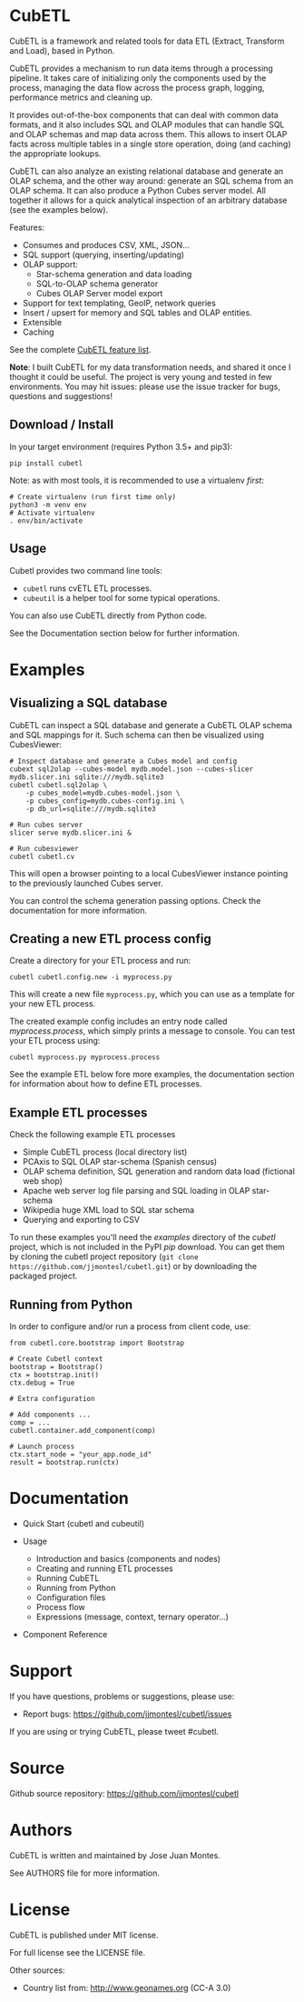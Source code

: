 CubETL
======

CubETL is a framework and related tools for data ETL (Extract, Transform and Load),
based in Python.

CubETL provides a mechanism to run data items through a processing pipeline. It takes care
of initializing only the components used by the process, managing the data flow across
the process graph, logging, performance metrics and cleaning up.

It provides out-of-the-box components that can deal with common data formats,
and it also includes SQL and OLAP modules that can handle SQL and OLAP schemas
and map data across them. This allows to insert OLAP facts across multiple tables
in a single store operation, doing (and caching) the appropriate lookups.

CubETL can also analyze an existing relational database and generate an OLAP schema, and
the other way around: generate an SQL schema from an OLAP schema. It can also produce
a Python Cubes server model. All together it allows for a quick analytical inspection
of an arbitrary database (see the examples below).

Features:

* Consumes and produces CSV, XML, JSON...
* SQL support (querying, inserting/updating)
* OLAP support:
  * Star-schema generation and data loading
  * SQL-to-OLAP schema generator
  * Cubes OLAP Server model export
* Support for text templating, GeoIP, network queries
* Insert / upsert for memory and SQL tables and OLAP entities.
* Extensible
* Caching

See the complete [CubETL feature list]().

**Note**: I built CubETL for my data transformation needs, and shared it once I thought
it could be useful. The project is very young and tested in few environments.
You may hit issues: please use the issue tracker for bugs, questions and suggestions!


Download / Install
------------------

In your target environment (requires Python 3.5+ and pip3):

    pip install cubetl

Note: as with most tools, it is recommended to use a virtualenv *first*:

    # Create virtualenv (run first time only)
    python3 -m venv env
    # Activate virtualenv
    . env/bin/activate



Usage
-----

Cubetl provides two command line tools:

* `cubetl` runs cvETL ETL processes.
* `cubeutil` is a helper tool for some typical operations.

You can also use CubETL directly from Python code.

See the Documentation section below for further information.


Examples
========


Visualizing a SQL database
--------------------------

CubETL can inspect a SQL database and generate a CubETL OLAP schema and
SQL mappings for it. Such schema can then be visualized using CubesViewer:

    # Inspect database and generate a Cubes model and config
    cubext sql2olap --cubes-model mydb.model.json --cubes-slicer mydb.slicer.ini sqlite:///mydb.sqlite3
    cubetl cubetl.sql2olap \
        -p cubes_model=mydb.cubes-model.json \
        -p cubes_config=mydb.cubes-config.ini \
        -p db_url=sqlite:///mydb.sqlite3

    # Run cubes server
    slicer serve mydb.slicer.ini &

    # Run cubesviewer
    cubetl cubetl.cv

This will open a browser pointing to a local CubesViewer instance pointing to the previously
launched Cubes server.

You can control the schema generation passing options. Check the documentation for more information.


Creating a new ETL process config
---------------------------------

Create a directory for your ETL process and run:

    cubetl cubetl.config.new -i myprocess.py

This will create a new file `myprocess.py`, which you can use as a template
for your new ETL process.

The created example config includes an entry node called *myprocess.process*,
which simply prints a message to console. You can test your ETL process using:

    cubetl myprocess.py myprocess.process

See the example ETL below fore more examples, the documentation section
for information about how to define ETL processes.


Example ETL processes
---------------------

Check the following example ETL processes

  * Simple CubETL process (local directory list)
  * PCAxis to SQL OLAP star-schema (Spanish census)
  * OLAP schema definition, SQL generation and random data load (fictional web shop)
  * Apache web server log file parsing and SQL loading in OLAP star-schema
  * Wikipedia huge XML load to SQL star schema
  * Querying and exporting to CSV

To run these examples you'll need the *examples* directory of the *cubetl* project, which
is not included in the PyPI *pip* download. You can get them by cloning the cubetl
project repository (`git clone https://github.com/jjmontesl/cubetl.git`) or
by downloading the packaged project.


Running from Python
-------------------

In order to configure and/or run a process from client code, use:

    from cubetl.core.bootstrap import Bootstrap

    # Create Cubetl context
    bootstrap = Bootstrap()
    ctx = bootstrap.init()
    ctx.debug = True

    # Extra configuration

    # Add components ...
    comp = ...
    cubetl.container.add_component(comp)

    # Launch process
    ctx.start_node = "your_app.node_id"
    result = bootstrap.run(ctx)


Documentation
=============

* Quick Start (cubetl and cubeutil)

* Usage
  * Introduction and basics (components and nodes)
  * Creating and running ETL processes
  * Running CubETL
  * Running from Python
  * Configuration files
  * Process flow
  * Expressions (message, context, ternary operator...)

* Component Reference


Support
=======

If you have questions, problems or suggestions, please use:

* Report bugs: https://github.com/jjmontesl/cubetl/issues

If you are using or trying CubETL, please tweet #cubetl.

Source
======

Github source repository: https://github.com/jjmontesl/cubetl

Authors
=======

CubETL is written and maintained by Jose Juan Montes.

See AUTHORS file for more information.

License
=======

CubETL is published under MIT license.

For full license see the LICENSE file.

Other sources:

* Country list from: http://www.geonames.org (CC-A 3.0)

